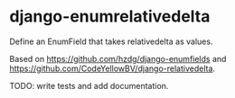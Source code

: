 # django-enumrelativedelta
Define an EnumField that takes relativedelta as values.

Based on https://github.com/hzdg/django-enumfields and
https://github.com/CodeYellowBV/django-relativedelta.

TODO: write tests and add documentation.
